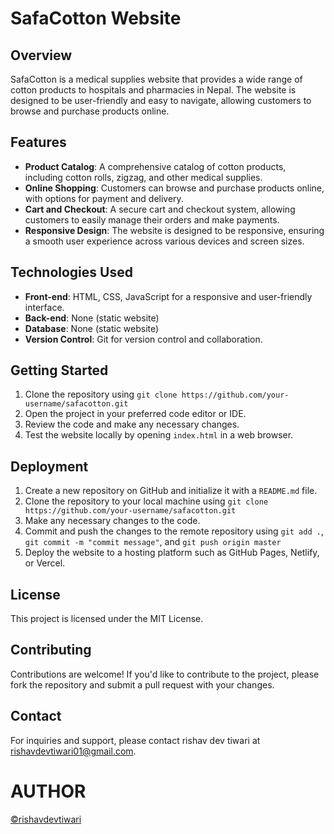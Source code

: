 **SafaCotton Website**
=======================

**Overview**
------------

SafaCotton is a medical supplies website that provides a wide range of cotton products to hospitals and pharmacies in Nepal. The website is designed to be user-friendly and easy to navigate, allowing customers to browse and purchase products online.

**Features**
------------

* **Product Catalog**: A comprehensive catalog of cotton products, including cotton rolls, zigzag, and other medical supplies.
* **Online Shopping**: Customers can browse and purchase products online, with options for payment and delivery.
* **Cart and Checkout**: A secure cart and checkout system, allowing customers to easily manage their orders and make payments.
* **Responsive Design**: The website is designed to be responsive, ensuring a smooth user experience across various devices and screen sizes.

**Technologies Used**
--------------------

* **Front-end**: HTML, CSS, JavaScript for a responsive and user-friendly interface.
* **Back-end**: None (static website)
* **Database**: None (static website)
* **Version Control**: Git for version control and collaboration.

**Getting Started**
-------------------

1. Clone the repository using `git clone https://github.com/your-username/safacotton.git`
2. Open the project in your preferred code editor or IDE.
3. Review the code and make any necessary changes.
4. Test the website locally by opening `index.html` in a web browser.

**Deployment**
--------------

1. Create a new repository on GitHub and initialize it with a `README.md` file.
2. Clone the repository to your local machine using `git clone https://github.com/your-username/safacotton.git`
3. Make any necessary changes to the code.
4. Commit and push the changes to the remote repository using `git add .`, `git commit -m "commit message"`, and `git push origin master`
5. Deploy the website to a hosting platform such as GitHub Pages, Netlify, or Vercel.

**License**
----------

This project is licensed under the MIT License. 

**Contributing**
--------------

Contributions are welcome! If you'd like to contribute to the project, please fork the repository and submit a pull request with your changes.

**Contact**
------------

For inquiries and support, please contact rishav dev tiwari at rishavdevtiwari01@gmail.com.

<h1>AUTHOR</h1>

<a href="https://github.com/rishavdevtiwari">©rishavdevtiwari</a>
